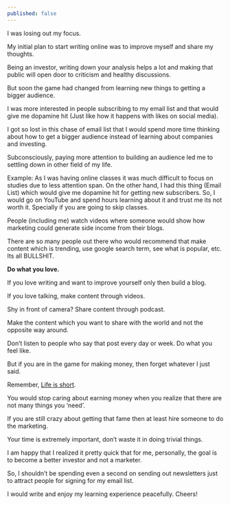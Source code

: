 ```yaml
---
published: false
---
```

I was losing out my focus.

My initial plan to start writing online was to improve myself and share my thoughts.

Being an investor, writing down your analysis helps a lot and making that public will open door to criticism and healthy discussions.

But soon the game had changed from learning new things to getting a bigger audience.

I was more interested in people subscribing to my email list and that would give me dopamine hit (Just like how it happens with likes on social media).

I got so lost in this chase of email list that I would spend more time thinking about how to get a bigger audience instead of learning about companies and investing.

Subconsciously, paying more attention to building an audience led me to settling down in other field of my life.

Example: As I was having online classes it was much difficult to focus on studies due to less attention span. On the other hand, I had this thing (Email List) which would give me dopamine hit for getting new subscribers. So, I would go on YouTube and spend hours learning about it and trust me its not worth it. Specially if you are going to skip classes.

People (including me) watch videos where someone would show how marketing could generate side income from their blogs.

There are so many people out there who would recommend that make content which is trending, use google search term, see what is popular, etc. Its all BULLSHIT.

**Do what you love.**

If you love writing and want to improve yourself only then build a blog.

If you love talking, make content through videos.

Shy in front of camera? Share content through podcast.

Make the content which you want to share with the world and not the opposite way around.

Don’t listen to people who say that post every day or week. Do what you feel like.

But if you are in the game for making money, then forget whatever I just said.

Remember, [Life is short](http://www.paulgraham.com/vb.html).

You would stop caring about earning money when you realize that there are not many things you ‘need’.

If you are still crazy about getting that fame then at least hire someone to do the marketing.

Your time is extremely important, don’t waste it in doing trivial things.

I am happy that I realized it pretty quick that for me, personally, the goal is to become a better investor and not a marketer.

So, I shouldn’t be spending even a second on sending out newsletters just to attract people for signing for my email list.

I would write and enjoy my learning experience peacefully. Cheers!